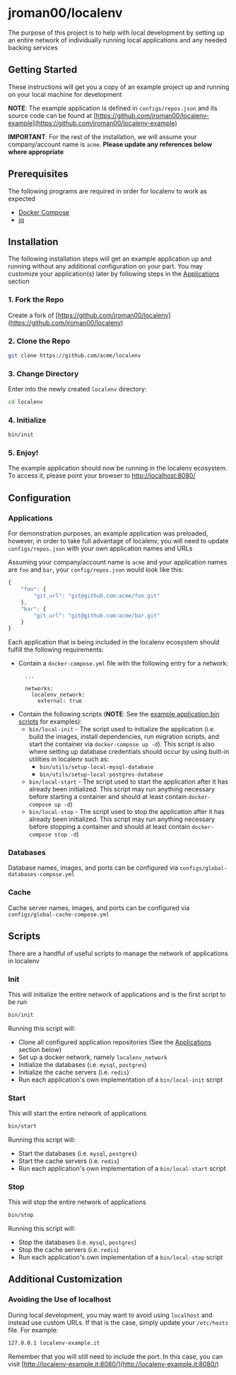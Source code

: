 # jroman00/localenv

The purpose of this project is to help with local development by setting up an entire network of individually running local applications and any needed backing services

## Getting Started

These instructions will get you a copy of an example project up and running on your local machine for development

**NOTE**: The example application is defined in `configs/repos.json` and its source code can be found at [https://github.com/jroman00/localenv-example](https://github.com/jroman00/localenv-example)

**IMPORTANT**: For the rest of the installation, we will assume your company/account name is `acme`. **Please update any references below where appropriate**

## Prerequisites

The following programs are required in order for localenv to work as expected

  - [Docker Compose](https://docs.docker.com/compose/install/)
  - [jq](https://stedolan.github.io/jq/)

## Installation

The following installation steps will get an example application up and running without any additional configuration on your part. You may customize your application(s) later by following steps in the [Applications](#applications) section

### 1. Fork the Repo

Create a fork of [https://github.com/jroman00/localenv](https://github.com/jroman00/localenv)

### 2. Clone the Repo

```bash
git clone https://github.com/acme/localenv
```

### 3. Change Directory

Enter into the newly created `localenv` directory:

```bash
cd localenv
```

### 4. Initialize

```bash
bin/init
```

### 5. Enjoy!

The example application should now be running in the localenv ecosystem. To access it, please point your browser to [http://localhost:8080/](http://localhost:8080/)

## Configuration

### Applications

For demonstration purposes, an example application was preloaded, however, in order to take full advantage of localenv, you will need to update `configs/repos.json` with your own application names and URLs

Assuming your company/account name is `acme` and your application names are `foo` and `bar`, your `config/repos.json` would look like this:

```javascript
{
    "foo": {
        "git_url": "git@github.com:acme/foo.git"
    },
    "bar": {
        "git_url": "git@github.com:acme/bar.git"
    }
}
```

Each application that is being included in the localenv ecosystem should fulfill the following requirements:

- Contain a `docker-compose.yml` file with the following entry for a network:
    ```
      ...

      networks:
        localenv_network:
          external: true
    ```
- Contain the following scripts (**NOTE**: See the [example application bin scripts](https://github.com/jroman00/localenv-example/tree/master/bin) for examples):
  - `bin/local-init` - The script used to initialize the application (i.e. build the images, install dependencies, run migration scripts, and start the container via `docker-compose up -d`). This script is also where setting up database credentials should occur by using built-in utilities in localenv such as:
    - `bin/utils/setup-local-mysql-database`
    - `bin/utils/setup-local-postgres-database`
  - `bin/local-start` - The script used to start the application after it has already been initialized. This script may run anything necessary before starting a container and should at least contain `docker-compose up -d`)
  - `bin/local-stop` - The script used to stop the application after it has already been initialized. This script may run anything necessary before stopping a container and should at least contain `docker-compose stop -d`)

### Databases

Database names, images, and ports can be configured via `configs/global-databases-compose.yml`

### Cache

Cache server names, images, and ports can be configured via `configs/global-cache-compose.yml`

## Scripts

There are a handful of useful scripts to manage the network of applications in localenv

### Init

This will initialize the entire network of applications and is the first script to be run

```bash
bin/init
```

Running this script will:

- Clone all configured application repositories (See the [Applications](#applications) section below)
- Set up a docker network, namely `localenv_network`
- Initialize the databases (i.e. `mysql`, `postgres`)
- Initialize the cache servers (i.e. `redis`)
- Run each application's own implementation of a `bin/local-init` script

### Start

This will start the entire network of applications

```bash
bin/start
```

Running this script will:

- Start the databases (i.e. `mysql`, `postgres`)
- Start the cache servers (i.e. `redis`)
- Run each application's own implementation of a `bin/local-start` script

### Stop

This will stop the entire network of applications

```bash
bin/stop
```

Running this script will:

- Stop the databases (i.e. `mysql`, `postgres`)
- Stop the cache servers (i.e. `redis`)
- Run each application's own implementation of a `bin/local-stop` script

## Additional Customization

### Avoiding the Use of localhost

During local development, you may want to avoid using `localhost` and instead use custom URLs. If that is the case, simply update your `/etc/hosts` file. For example:

```bash
127.0.0.1 localenv-example.it
```

Remember that you will still need to include the port. In this case, you can visit [http://localenv-example.it:8080/](http://localenv-example.it:8080/)
